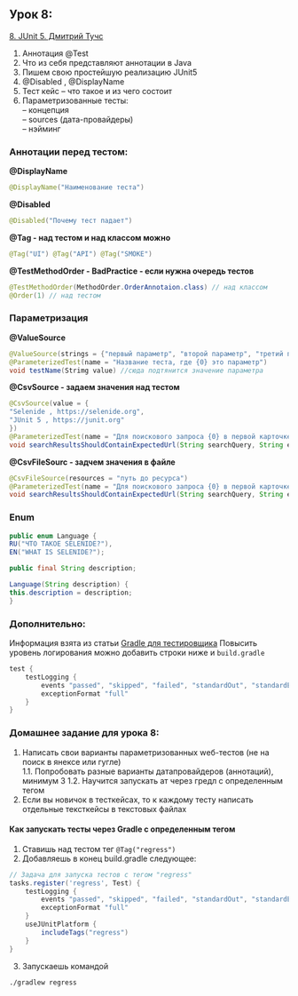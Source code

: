 ## Урок 8: 
[8. JUnit 5. Дмитрий Тучс](https://school.qa.guru/pl/teach/control/lesson/view?id=343208848&editMode=0)
1. Аннотация @Test
2. Что из себя представляют аннотации в Java
3. Пишем свою простейшую реализацию JUnit5
4. @Disabled , @DisplayName
5. Тест кейс – что такое и из чего состоит
6. Параметризованные тесты:  
– концепция  
– sources (дата-провайдеры)  
– нэйминг

### Аннотации перед тестом:
**@DisplayName**
```java
@DisplayName("Наименование теста")
```
**@Disabled**
```java
@Disabled("Почему тест падает")
```
**@Tag - над тестом и над классом можно**
```java
@Tag("UI") @Tag("API") @Tag("SMOKE")
```
**@TestMethodOrder - BadPractice - если нужна очередь тестов**
```java
@TestMethodOrder(MethodOrder.OrderAnnotaion.class) // над классом
@Order(1) // над тестом
```
### Параметризация
**@ValueSource**
```java
@ValueSource(strings = {"первый параметр", "второй параметр", "третий параметр"})
@ParameterizedTest(name = "Название теста, где {0} это параметр")
void testName(Strimg value) //сюда подтянится значение параметра
```
**@CsvSource - задаем значения над тестом**
```java
@CsvSource(value = {
"Selenide , https://selenide.org",
"JUnit 5 , https://junit.org"
})
@ParameterizedTest(name = "Для поискового запроса {0} в первой карточке должна быть ссылка {1}")
void searchResultsShouldContainExpectedUrl(String searchQuery, String expectedLink)
```
**@CsvFileSourc - задчем значения в файле**
```java
@CsvFileSource(resources = "путь до ресурса")
@ParameterizedTest(name = "Для поискового запроса {0} в первой карточке должна быть ссылка {1}")
void searchResultsShouldContainExpectedUrl(String searchQuery, String expectedLink)
```

### Enum
```java
public enum Language {
RU("ЧТО ТАКОЕ SELENIDE?"),
EN("WHAT IS SELENIDE?");

public final String description;

Language(String description) {
this.description = description;
}
```
### Дополнительно:
Информация взята из статьи [Gradle для тестировщика](https://software-testing.ru/library/testing/testing-tools/4079-gradle-)
Повысить уровень логирования можно добавить строки ниже и `build.gradle`
```groovy
test {
    testLogging {
        events "passed", "skipped", "failed", "standardOut", "standardError"
        exceptionFormat "full"
    }
}
```

### Домашнее задание для урока 8:
1. Написать свои варианты параметризованных wеб-тестов (не на поиск в янексе или гугле)   
1.1. Попробовать разные варианты датапровайдеров (аннотаций), минимум 3
1.2. Научится запускать ат через гредл с определенным тегом
2. Если вы новичок в тесткейсах, то к каждому тесту написать отдельные тексткейсы в текстовых файлах

#### Как запускать тесты через Gradle с определенным тегом
1. Ставишь над тестом тег `@Tag("regress")`
2. Добавляешь в конец build.gradle следующее:
```groovy
// Задача для запуска тестов с тегом "regress"
tasks.register('regress', Test) {
    testLogging {
        events "passed", "skipped", "failed", "standardOut", "standardError"
        exceptionFormat "full"
    }
    useJUnitPlatform {
        includeTags("regress")
    }
}
```
3. Запускаешь командой
```bash
./gradlew regress
```